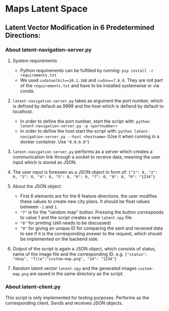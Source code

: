 # Maps Latent Space

## Latent Vector Modification in 6 Predetermined Directions:

### About latent-navigation-server.py

1. System requirements 

    - Python requirements can be fulfilled by running: `pip install -r requirements.txt`
    - We used `cudatoolkit==10.1.168` and `cudnn==7.6.0`. They are not part of the `requirements.txt` and have to be installed systemwise or via conda. 

2. `latent-navigation-server.py` takes as argument the port number, which is defined by default as 9999 and the host which is defiend by default to localhost.

    - In order to define the port number, start the script with: `python latent-navigation-server.py -p <portnumber>` 
    - In order to define the host start the script with: `python latent-navigation-server.py --host <hostname>` (Use it when running in a docker container. Use `"0.0.0.0"`)

3. `latent-navigation-server.py` performs as a server which creates a communication link through a socket to receive data, meaning the user input which is stored as JSON.

4. The user input is foreseen as a JSON object in form of: 
`{"1": 0, "2": 0, "3": 0, "4": 0, "5": 0, "6": 0, "7": 0, "8": 0, "9": "1234"}`

5. About the JSON object:
    - First 6 elements are for the 6 feature directions. the user modifies these values to create new city plans. It should be float values between `-1` and `1`.
    - `"7"` is for the "random map" button. Pressing the button corresponds to value 1 and the script creates a new `latent.npy` file.
    - `"8"` for printing (still needs to be discussed)
    - `"9"` for giving an unique ID for comparing the sent and received data to see if it is the corresponding answer to the request, which should be implemented on the backend side.
6. Output of the script is again a JSON object, which consists of status, name of the image file and the corresponding ID. e.g. `{"status": "okay", "file":"custom-map.png", "id": "1234"}`

7. Random latent vector `latent.npy` and the generated images `custom-map.png` are saved in the same directory as the script.

### About latent-client.py

This script is only implemented for testing purposes. Performs as the corresponding client. Sends and receives JSON objects.

###
